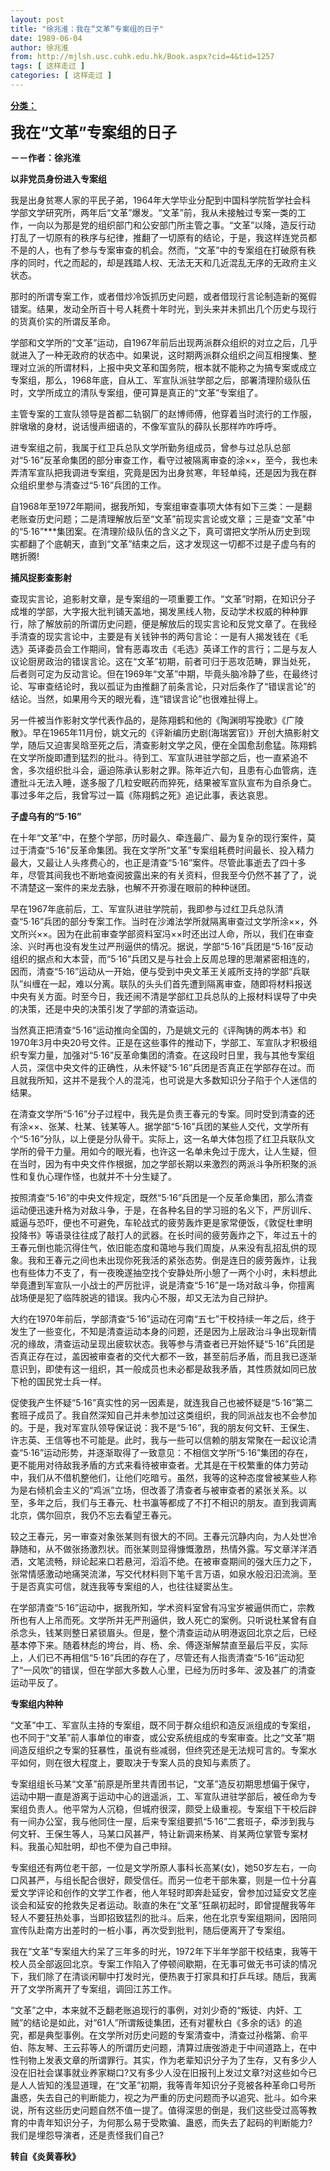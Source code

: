 ```yaml
---
layout: post
title: "徐兆淮：我在“文革”专案组的日子"
date: 1989-06-04
author: 徐兆淮
from: http://mjlsh.usc.cuhk.edu.hk/Book.aspx?cid=4&tid=1257
tags: [ 这样走过 ]
categories: [ 这样走过 ]
---
```


<div style="margin: 15px 10px 10px 0px;">
 <div>
  <span id="ctl00_ContentPlaceHolder1_chapter1_SubjectLabel" style="font-weight:bold;text-decoration:underline;">
   分类：
  </span>
 </div>
 <p>
  <strong>
   <font size="5">
    我在“文革”专案组的日子
   </font>
  </strong>
 </p>
 <p>
  <strong>
   －－作者：徐兆淮
  </strong>
 </p>
 <p>
  <strong>
   以非党员身份进入专案组
  </strong>
 </p>
 <p>
  我是出身贫寒人家的平民子弟，1964年大学毕业分配到中国科学院哲学社会科学部文学研究所，两年后“文革”爆发。“文革”前，我从未接触过专案一类的工作，一向以为那是党的组织部门和公安部门所主管之事。“文革”以降，造反行动打乱了一切原有的秩序与纪律，推翻了一切原有的结论，于是，我这样连党员都不是的人，也有了参与专案审查的机会。然而，“文革”中的专案组在打破原有秩序的同时，代之而起的，却是践踏人权、无法无天和几近混乱无序的无政府主义状态。
 </p>
 <p>
  那时的所谓专案工作，或者借炒冷饭抓历史问题，或者借现行言论制造新的冤假错案。结果，发动全所百十号人耗费十年时光，到头来并未抓出几个历史与现行的货真价实的所谓反革命。
 </p>
 <p>
  学部和文学所的“文革”运动，自1967年前后出现两派群众组织的对立之后，几乎就进入了一种无政府的状态中。如果说，这时期两派群众组织之间互相搜集、整理对立派的所谓材料，上报中央文革和国务院，根本就不能称之为搞专案或成立专案组，那么，1968年底，自从工、军宣队派驻学部之后，部署清理阶级队伍时，文学所成立的清队专案组，便可算是真正的“文革”专案组了。
 </p>
 <p>
  主管专案的工宣队领导是首都二轨钢厂的赵博师傅，他穿着当时流行的工作服，胖墩墩的身材，说话慢声细语的，不像军宣队的薛队长那样咋咋呼呼。
 </p>
 <p>
  进专案组之前，我属于红卫兵总队文学所勤务组成员，曾参与过总队总部对“5·16”反革命集团的部分审查工作，看守过被隔离审查的涂××，至今，我也未弄清军宣队把我调进专案组，究竟是因为出身贫寒，年轻单纯，还是因为我在群众组织里参与清查过“5·16”兵团的工作。
 </p>
 <p>
  自1968年至1972年期间，据我所知，专案组审查事项大体有如下三类：一是翻老账查历史问题；二是清理解放后至“文革”前现实言论或文章；三是查“文革”中的“5·16”***集团案。在清理阶级队伍的含义之下，真可谓把文学所从历史到现实都翻了个底朝天，直到“文革”结束之后，这才发现这一切都不过是子虚乌有的瞎折腾!
 </p>
 <p>
  <strong>
   捕风捉影查影射
  </strong>
 </p>
 <p>
  查现实言论，追影射文章，是专案组的一项重要工作。“文革”时期，在知识分子成堆的学部，大字报大批判铺天盖地，揭发黑线人物，反动学术权威的种种罪行，除了解放前的所谓历史问题，便是解放后的现实言论和反党文章了。在我经手清查的现实言论中，主要是有关钱钟书的两句言论：一是有人揭发钱在《毛选》英译委员会工作期间，曾有恶毒攻击《毛选》英译工作的言行；二是与友人议论厨房政治的错误言论。这在“文革”初期，前者可归于恶攻范畴，罪当处死，后者则可定为反动言论。但在1969年“文革”中期，毕竟头脑冷静了些，在最终讨论、写审查结论时，我以孤证为由推翻了前条言论，只对后条作了“错误言论”的结论。当然，如果用今天的眼光看，连“错误言论”也很难扯得上。
 </p>
 <p>
  另一件被当作影射文学代表作品的，是陈翔鹤和他的《陶渊明写挽歌》《广陵散》。早在1965年11月份，姚文元的《评新编历史剧(海瑞罢官)》开创大搞影射文学，随后又迫害吴晗至死之后，清查影射文学之风，便在全国愈刮愈猛。陈翔鹤在文学所旋即遭到猛烈的批斗。待到工、军宣队进驻学部之后，也一直紧追不舍，多次组织批斗会，逼迫陈承认影射之罪。陈年近六旬，且患有心血管病，连遭批斗无法入睡，遂多服了几粒安眠药而猝死，结果被军宣队宣布为自杀身亡。事过多年之后，我曾写过一篇《陈翔鹤之死》追记此事，表达哀思。
 </p>
 <p>
  <strong>
   子虚乌有的“5·16”
  </strong>
 </p>
 <p>
  在十年“文革”中，在整个学部，历时最久、牵连最广、最为复杂的现行案件，莫过于清查“5·16"反革命集团。我在文学所“文革”专案组耗费时间最长、投入精力最大，又最让人头疼费心的，也正是清查“5·16”案件。尽管此事逝去了四十多年，尽管其间我也不断地查阅披露出来的有关资料，但我至今仍然不甚了了，说不清楚这一案件的来龙去脉，也解不开弥漫在眼前的种种谜团。
 </p>
 <p>
  早在1967年底前后，工、军宣队进驻学院前，我即参与过红卫兵总队清查“5·16”兵团的部分专案工作。当时在沙滩法学所就隔离审查过文学所涂××，外文所兴××。因为在此前审查学部资料室冯××时还出过人命，所以，我们在审查涂、兴时再也没有发生过严刑逼供的情况。据说，学部“5·16”兵团是“5·16”反动组织的据点和大本营，而“5·16”兵团又是与社会上反周总理的思潮紧密相连的，因而，清查“5·16”运动从一开始，便与受到中央文革王关戚所支持的学部“兵联队”纠缠在一起，难以分离。联队的头头们首先遭到隔离审查，随即将材料报送中央有关方面。时至今日，我还闹不清是学部红卫兵总队的上报材料误导了中央的决策，还是中央的决策引发了学部的清查运动。
 </p>
 <p>
  当然真正把清查“5·16”运动推向全国的，乃是姚文元的《评陶铸的两本书》和1970年3月中央20号文件。正是在这些事件的推动下，学部工、军宣队才积极组织专案力量，加强对“5·16”反革命集团的清查。在这段时日里，我与其他专案组人员，深信中央文件的正确性，从未怀疑“5·16”兵团是否真正在学部存在过。而且就我所知，这并不是我个人的混沌，也可说是大多数知识分子陷于个人迷信的结果。
 </p>
 <p>
  在清查文学所“5·16”分子过程中，我先是负责王春元的专案。同时受到清查的还有涂××、张某、杜某、钱某等人。据学部“5·16”兵团的某些人交代，文学所有个“5·16”分队，以上便是分队骨干。实际上，这一名单大体包揽了红卫兵联队文学所的骨干力量。用如今的眼光看，也许这一名单未免过于庞大，让人生疑，但在当时，因为有中央文件作根据，加之学部长期以来激烈的两派斗争所积聚的派性和复仇心理作怪，也就并不十分生疑了。
 </p>
 <p>
  按照清查“5·16”的中央文件规定，既然“5·16”兵团是一个反革命集团，那么清查运动便迅速升格为对敌斗争，于是，在各种名目的学习班的名义下，严厉训斥、威逼与恐吓，便也不可避免，车轮战式的疲劳轰炸更是家常便饭，《敦促杜聿明投降书》等语录往往成了敲打人的武器。在长时间的疲劳轰炸之下，年过五十的王春元倒也能沉得住气，依旧能态度和蔼地与我们周旋，从来没有乱招乱供的现象。我和王春元之间也未出现你死我活的紧张态势。倒是连日的疲劳轰炸，让我也有些体力不支了，有一夜晚遂抽空找个安静处所小憩了一两个小时，未料想此举竟遭到军宣队一小战士的严厉批评，说是清查“5·16”是一场对敌斗争，你擅离战场便是犯了临阵脱逃的错误。我内心不服，却又无法为自己辩护。
 </p>
 <p>
  大约在1970年前后，学部清查“5·16”运动在河南“五七”干校持续一年之后，终于发生了一些变化，不知是清查运动本身的问题，还是因为上层政治斗争出现新情况的缘故，清查运动呈现出疲软状态。我等参与清查者已开始怀疑“5·16”兵团是否真正存在过，盖因被审查者的交代大都不一致，甚至前后矛盾，而且我已逐渐意识到，即使有这一组织，其一般成员也未必都是敌我矛盾，其性质就如同已放下枪的国民党士兵一样。
 </p>
 <p>
  促使我产生怀疑“5·16”真实性的另一因素是，就连我自己也被怀疑是“5·16”第二套班子成员了。我自然深知自己并未参加过这类组织，我的同派战友也不会参加的。于是，我对军宣队领导保证说：我不是“5·16”，我的朋友何文轩、王保生、许志英、王信等也不可能是。此时，我与一些可以信赖的朋友常聚在一起议论清查“5·16”运动形势，并逐渐取得了一致意见：不相信文学所“5·16”集团的存在，更不能用对待敌我矛盾的方式来看待被审查者。尤其是在干校繁重的体力劳动中，我们从不借机整他们，让他们吃暗亏。虽然，我等的这种态度曾被某些人称为是右倾机会主义的“鸡派”立场，但改善了清查者与被审查者的紧张关系。以至，多年之后，我们与王春元、杜书瀛等都成了不打不相识的朋友。直到我调离北京，偶尔回京，我仍不忘去看望王春元。
 </p>
 <p>
  较之王春元，另一审查对象张某则有很大的不同。王春元沉静内向，为人处世冷静随和，从不做张扬激烈状。而张某则显得慷慨激昂，热情外露。写文章洋洋洒洒，文笔流畅，辩论起来口若悬河，滔滔不绝。在被审查期间的强大压力之下，张常情感激动地痛哭流涕，写交代材料则下笔千言万语，如泉水般汩汩流淌。至于是否真实可信，就连我等专案组的人，也往往疑窦丛生。
 </p>
 <p>
  在学部清查“5·16”运动中，据我所知，学术资料室曾有冯宝岁被逼供而亡，宗教所也有人上吊而死。文学所并无严刑逼供，致人死亡的案例。只听说杜某曾有自杀念头，钱某则整日紧锁眉头。但是，整个清查运动从明港返回北京之后，已经基本停下来。随着林彪的垮台，肖、杨、余、傅逐渐解禁直至最后平反，实际上，人们已不再相信“5·16”兵团的存在了，尽管还有人指责清查“5·16”运动犯了“一风吹”的错误，但在学部大多数人心里，已经为历时多年、波及甚广的清查运动平反了。
 </p>
 <p>
  <strong>
   专案组内种种
  </strong>
 </p>
 <p>
  “文革”中工、军宣队主持的专案组，既不同于群众组织和造反派组成的专案组，也不同于“文革”前人事单位的审查，或公安系统组成的专案审查。比之“文革”期间造反组织之专案的狂暴性，虽说有些减弱，但终究还是无法规可言的。专案水平如何，则在很大程度上，要取决于专案人员的良知与素质了。
 </p>
 <p>
  专案组组长马某“文革”前原是所里共青团书记，“文革”造反初期思想偏于保守，运动中期一直是游离于运动中心的逍遥派，工、军宣队进驻学部后，被任命为专案组负责人。他平常为人沉稳，但城府很深，颇受上级重视。专案组下干校后辟有一间办公室，我与他同住一屋，后来专案组要抓“5·16”二套班子，牵涉到我与何文轩、王保生等人，马某口风甚严，特让新调来杨某、肖某两位掌管专案材料。我虽心知肚明，却也不便为自己申辩。
 </p>
 <p>
  专案组还有两位老干部，一位是文学所原人事科长高某(女)，她50岁左右，一向口风甚严，与组长配合很好，颇受信任。而另一位老干部朱寨，则是一位十分喜爱文学评论和创作的文学工作者，他人年轻时即奔赴延安，曾参加过延安文艺座谈会和延安的抢救失足者运动。耿直的朱在“文革”狂飙初起时，即曾提醒我等年轻人不要狂热处事，当即招致猛烈的批斗。后来，他在北京专案组期间，因陪同宣传队赴南方出差时的一桩小事，再次受到批判，随后便离开了专案组。
 </p>
 <p>
  我在“文革”专案组大约呆了三年多的时光，1972年下半年学部干校结束，我等干校人员全部返回北京。专案工作陷入了停顿间歇期，在无事可做无书可读的情况下，我们除了在清谈闲聊中打发时光，便热衷于打家具和打乒乓球。随后，我离开了文学所离开了专案组，调回江苏工作。
 </p>
 <p>
  “文革”之中，本来就不乏翻老账追现行的事例，对刘少奇的“叛徒、内奸、工贼”的结论是如此，对“61人”所谓叛徒集团，还有对瞿秋白《多余的话》的追究，都是典型事例。在文学所对历史问题的专案清查中，清查过孙楷第、俞平伯、陈友琴、王云荪等人的所谓历史问题，清算过唐弢游走于中间道路上，在中性刊物上发表文章的所谓罪行。其实，作为老辈知识分子为了生存，又有多少人没在旧社会谋事就业养家糊口?又有多少人没在旧报刊上发过文章?对这些如今已是人人皆知的浅显道理，在“文革”初期，我等青年知识分子竞被各种革命口号所蛊惑，失去自己的判断能力，视之为严重的历史问题而予以追究、批斗。如今来说，所有这些历史问题自然不值一提了。值得深思的倒是，我们这些受过高等教育的中青年知识分子，为何那么易于受欺骗、蛊惑，而失去了起码的判断能力?我们是埋怨导演者，还是责怪我们自己?
  <br/>
 </p>
 <p>
  <strong>
   转自《炎黄春秋》
  </strong>
 </p>
</div>

